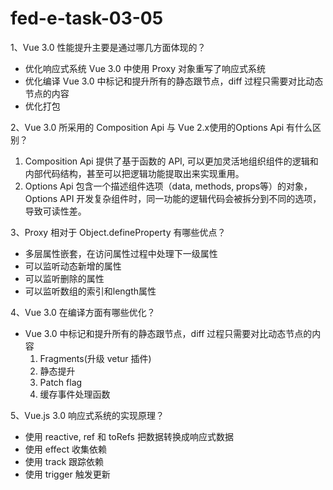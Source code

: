 # fed-e-task-03-05
1、Vue 3.0 性能提升主要是通过哪几方面体现的？
- 优化响应式系统
Vue 3.0 中使用 Proxy 对象重写了响应式系统
- 优化编译
Vue 3.0 中标记和提升所有的静态跟节点，diff 过程只需要对比动态节点的内容
- 优化打包

2、Vue 3.0 所采用的 Composition Api 与 Vue 2.x使用的Options Api 有什么区别？
1. Composition Api 提供了基于函数的 API, 可以更加灵活地组织组件的逻辑和内部代码结构，甚至可以把逻辑功能提取出来实现重用。
2. Options Api 包含一个描述组件选项（data, methods, props等）的对象， Options API 开发复杂组件时，同一功能的逻辑代码会被拆分到不同的选项，导致可读性差。


3、Proxy 相对于 Object.defineProperty 有哪些优点？
- 多层属性嵌套，在访问属性过程中处理下一级属性
- 可以监听动态新增的属性
- 可以监听删除的属性
- 可以监听数组的索引和length属性

4、Vue 3.0 在编译方面有哪些优化？
- Vue 3.0 中标记和提升所有的静态跟节点，diff 过程只需要对比动态节点的内容
    1. Fragments(升级 vetur 插件)
    2. 静态提升
    3. Patch flag
    4. 缓存事件处理函数

5、Vue.js 3.0 响应式系统的实现原理？
- 使用 reactive, ref 和 toRefs 把数据转换成响应式数据
- 使用 effect 收集依赖
- 使用 track 跟踪依赖
- 使用 trigger 触发更新